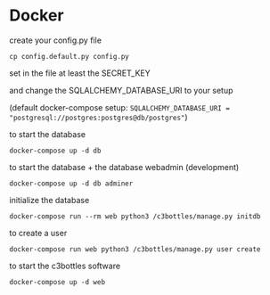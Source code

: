 # Docker

create your config.py file

```cp config.default.py config.py```

set in the file at least the SECRET_KEY

and change the SQLALCHEMY_DATABASE_URI to your setup

(default docker-compose setup: ```SQLALCHEMY_DATABASE_URI = "postgresql://postgres:postgres@db/postgres"```)



to start the database

```docker-compose up -d db```

to start the database + the database webadmin (development)

```docker-compose up -d db adminer```


initialize the database

```docker-compose run --rm web python3 /c3bottles/manage.py initdb```


to create a user

```docker-compose run web python3 /c3bottles/manage.py user create```


to start the c3bottles software

```docker-compose up -d web```